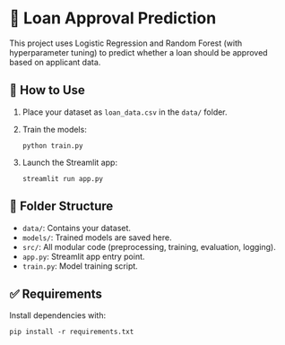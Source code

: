 # 🏦 Loan Approval Prediction

This project uses Logistic Regression and Random Forest (with hyperparameter tuning) to predict whether a loan should be approved based on applicant data.

## 💠 How to Use

1. Place your dataset as `loan_data.csv` in the `data/` folder.

2. Train the models:
   ```
   python train.py
   ```

3. Launch the Streamlit app:
   ```
   streamlit run app.py
   ```

## 📂 Folder Structure

- `data/`: Contains your dataset.
- `models/`: Trained models are saved here.
- `src/`: All modular code (preprocessing, training, evaluation, logging).
- `app.py`: Streamlit app entry point.
- `train.py`: Model training script.

## ✅ Requirements
Install dependencies with:
```
pip install -r requirements.txt
```
